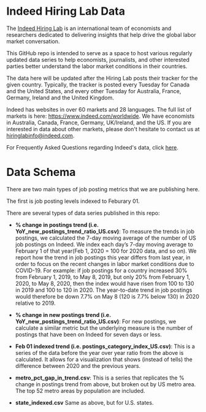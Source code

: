 # Indeed Hiring Lab Data

The [Indeed Hiring Lab](http://hiringlab.org) is an international team of economists and researchers dedicated to delivering insights that help drive the global labor market conversation.

This GitHub repo is intended to serve as a space to host various regularly updated data series to help economists, journalists, and other interested parties better understand the labor market conditions in their countries.

The data here will be updated after the Hiring Lab posts their tracker for the given country. Typically, the tracker is posted every Tuesday for Canada and the United States, and every other Tuesday for Australia, France, Germany, Ireland and the United Kingdom.

Indeed has websites in over 60 markets and 28 languages.  The full list of markets is here: https://www.indeed.com/worldwide.  We have economists in Australia, Canada, France, Germany, UK/Ireland, and the US. If you are interested in data about other markets, please don't hesitate to contact us at hiringlabinfo@indeed.com.

For Frequently Asked Questions regarding Indeed's data, click [here](https://www.hiringlab.org/indeed-data-faq/).

# Data Schema

There are two main types of job posting metrics that we are publishing here.

The first is job posting levels indexed to Feburary 01. 

There are several types of data series published in this repo:

* **% change in postings trend (i.e. YoY_new_postings_trend_ratio_US.csv)**: To measure the trends in job postings, we calculated the 7-day moving average of the number of US job postings on Indeed. We index each day’s 7-day moving average to February 1 of that year(Feb 1, 2020 = 100 for 2020 data, and so on). We report how the trend in job postings this year differs from last year, in order to focus on the recent changes in labor market conditions due to COVID-19. For example: if job postings for a country increased 30% from February 1, 2019, to May 8, 2019, but only 20% from February 1, 2020, to May 8, 2020, then the index would have risen from 100 to 130 in 2019 and 100 to 120 in 2020. The year-to-date trend in job postings would therefore be down 7.7% on May 8 (120 is 7.7% below 130) in 2020 relative to 2019. 

* **% change in new postings trend (i.e. YoY_new_postings_trend_ratio_US.csv)**: For new postings, we calculate a similar metric but the underlying measure is the number of postings that have been on Indeed for seven days or less.

* **Feb 01 indexed trend (i.e. postings_category_index_US.csv)**: This is a series of the data before the year over year ratio from the above is calculated. It allows for a visualization that shows (instead of tells) the difference between 2020 and the previous years.

* **metro_pct_gap_in_trend.csv**: This is a series that replicates the % change in postings trend from above, but broken out by US metro area. The top 52 metro areas by population are included.

* **state_indexed.csv** Same as above, but for U.S. states.

